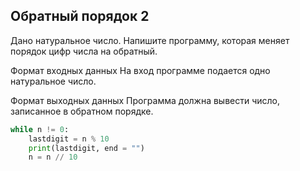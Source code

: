 ## Обратный порядок 2
Дано натуральное число. Напишите программу, которая меняет порядок цифр числа на обратный.

Формат входных данных 
На вход программе подается одно натуральное число.

Формат выходных данных
Программа должна вывести число, записанное в обратном порядке.

```python
while n != 0:
    lastdigit = n % 10
    print(lastdigit, end = "")
    n = n // 10
```